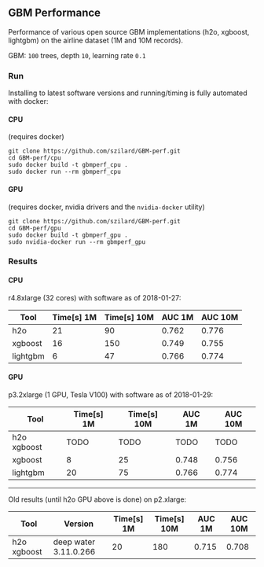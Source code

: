 
## GBM Performance

Performance of various open source GBM implementations (h2o, xgboost, lightgbm) on the airline dataset (1M and 10M records).

GBM: `100` trees, depth `10`, learning rate `0.1`



### Run

Installing to latest software versions and running/timing is fully automated with docker: 

#### CPU

(requires docker)

```
git clone https://github.com/szilard/GBM-perf.git
cd GBM-perf/cpu
sudo docker build -t gbmperf_cpu .
sudo docker run --rm gbmperf_cpu
```

#### GPU

(requires docker, nvidia drivers and the `nvidia-docker` utility)

```
git clone https://github.com/szilard/GBM-perf.git
cd GBM-perf/gpu
sudo docker build -t gbmperf_gpu .
sudo nvidia-docker run --rm gbmperf_gpu
```



### Results


#### CPU 

r4.8xlarge (32 cores) with software as of 2018-01-27:

Tool         | Time[s] 1M  |  Time[s] 10M  |   AUC 1M  |   AUC 10M
-------------|-------------|---------------|-----------|------------
h2o          |   21        |     90        |   0.762   |   0.776
xgboost      |   16        |    150        |   0.749   |   0.755
lightgbm     |    6        |     47        |   0.766   |   0.774


#### GPU

p3.2xlarge (1 GPU, Tesla V100) with software as of 2018-01-29:

Tool            | Time[s] 1M  |  Time[s] 10M  |   AUC 1M  |   AUC 10M
----------------|-------------|---------------|-----------|------------
h2o xgboost     |   TODO      |    TODO       |   TODO    |   TODO
xgboost         |   8         |    25         |   0.748   |   0.756
lightgbm        |   20        |    75         |   0.766   |   0.774



----------------------------------------

Old results (until h2o GPU above is done) on p2.xlarge:

Tool            |  Version               | Time[s] 1M  |  Time[s] 10M  |   AUC 1M  |   AUC 10M
----------------|------------------------|-------------|---------------|-----------|------------
h2o xgboost     |  deep water 3.11.0.266 |   20        |    180        |   0.715   |   0.708




